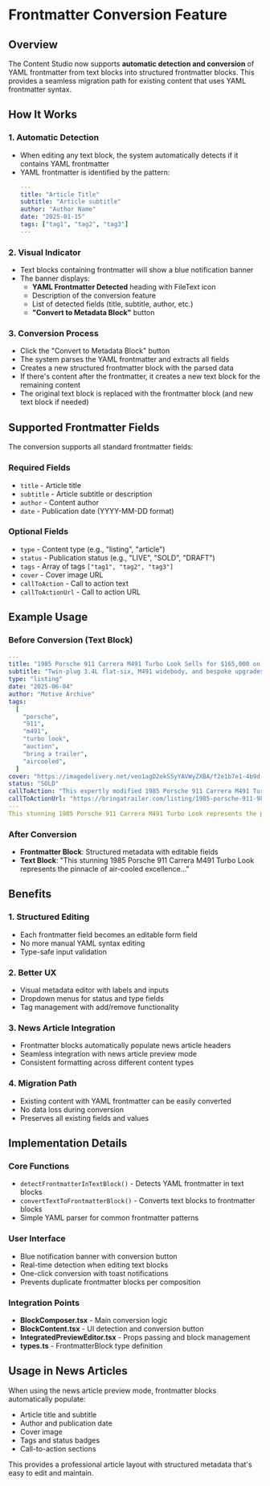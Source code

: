 # Frontmatter Conversion Feature

## Overview

The Content Studio now supports **automatic detection and conversion** of YAML frontmatter from text blocks into structured frontmatter blocks. This provides a seamless migration path for existing content that uses YAML frontmatter syntax.

## How It Works

### 1. Automatic Detection

- When editing any text block, the system automatically detects if it contains YAML frontmatter
- YAML frontmatter is identified by the pattern:
  ```yaml
  ---
  title: "Article Title"
  subtitle: "Article subtitle"
  author: "Author Name"
  date: "2025-01-15"
  tags: ["tag1", "tag2", "tag3"]
  ---
  ```

### 2. Visual Indicator

- Text blocks containing frontmatter will show a blue notification banner
- The banner displays:
  - **YAML Frontmatter Detected** heading with FileText icon
  - Description of the conversion feature
  - List of detected fields (title, subtitle, author, etc.)
  - **"Convert to Metadata Block"** button

### 3. Conversion Process

- Click the "Convert to Metadata Block" button
- The system parses the YAML frontmatter and extracts all fields
- Creates a new structured frontmatter block with the parsed data
- If there's content after the frontmatter, it creates a new text block for the remaining content
- The original text block is replaced with the frontmatter block (and new text block if needed)

## Supported Frontmatter Fields

The conversion supports all standard frontmatter fields:

### Required Fields

- `title` - Article title
- `subtitle` - Article subtitle or description
- `author` - Content author
- `date` - Publication date (YYYY-MM-DD format)

### Optional Fields

- `type` - Content type (e.g., "listing", "article")
- `status` - Publication status (e.g., "LIVE", "SOLD", "DRAFT")
- `tags` - Array of tags `["tag1", "tag2", "tag3"]`
- `cover` - Cover image URL
- `callToAction` - Call to action text
- `callToActionUrl` - Call to action URL

## Example Usage

### Before Conversion (Text Block)

```yaml
---
title: "1985 Porsche 911 Carrera M491 Turbo Look Sells for $165,000 on Bring a Trailer"
subtitle: "Twin-plug 3.4L flat-six, M491 widebody, and bespoke upgrades define this Guards Red icon."
type: "listing"
date: "2025-06-04"
author: "Motive Archive"
tags:
  [
    "porsche",
    "911",
    "m491",
    "turbo look",
    "auction",
    "bring a trailer",
    "aircooled",
  ]
cover: "https://imagedelivery.net/veo1agD2ekS5yYAVWyZXBA/f2e1b7e1-4b9d-4c2e-9f5f-8f7e8c123456/highres"
status: "SOLD"
callToAction: "This expertly modified 1985 Porsche 911 Carrera M491 Turbo Look achieved $165,000 at auction, underscoring the enduring appeal of bespoke air-cooled classics."
callToActionUrl: "https://bringatrailer.com/listing/1985-porsche-911-98/"
---
This stunning 1985 Porsche 911 Carrera M491 Turbo Look represents the pinnacle of air-cooled excellence...
```

### After Conversion

- **Frontmatter Block**: Structured metadata with editable fields
- **Text Block**: "This stunning 1985 Porsche 911 Carrera M491 Turbo Look represents the pinnacle of air-cooled excellence..."

## Benefits

### 1. **Structured Editing**

- Each frontmatter field becomes an editable form field
- No more manual YAML syntax editing
- Type-safe input validation

### 2. **Better UX**

- Visual metadata editor with labels and inputs
- Dropdown menus for status and type fields
- Tag management with add/remove functionality

### 3. **News Article Integration**

- Frontmatter blocks automatically populate news article headers
- Seamless integration with news article preview mode
- Consistent formatting across different content types

### 4. **Migration Path**

- Existing content with YAML frontmatter can be easily converted
- No data loss during conversion
- Preserves all existing fields and values

## Implementation Details

### Core Functions

- `detectFrontmatterInTextBlock()` - Detects YAML frontmatter in text blocks
- `convertTextToFrontmatterBlock()` - Converts text blocks to frontmatter blocks
- Simple YAML parser for common frontmatter patterns

### User Interface

- Blue notification banner with conversion button
- Real-time detection when editing text blocks
- One-click conversion with toast notifications
- Prevents duplicate frontmatter blocks per composition

### Integration Points

- **BlockComposer.tsx** - Main conversion logic
- **BlockContent.tsx** - UI detection and conversion button
- **IntegratedPreviewEditor.tsx** - Props passing and block management
- **types.ts** - FrontmatterBlock type definition

## Usage in News Articles

When using the news article preview mode, frontmatter blocks automatically populate:

- Article title and subtitle
- Author and publication date
- Cover image
- Tags and status badges
- Call-to-action sections

This provides a professional article layout with structured metadata that's easy to edit and maintain.

